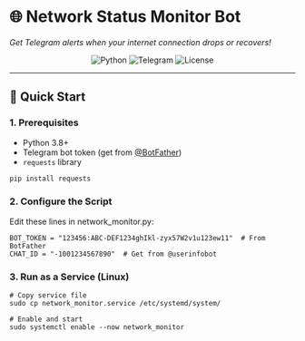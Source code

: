 # 🌐 Network Status Monitor Bot  
*Get Telegram alerts when your internet connection drops or recovers!*

<p align="center">
  <img src="https://img.shields.io/badge/Python-3.8%2B-blue?logo=python" alt="Python">
  <img src="https://img.shields.io/badge/Telegram-Bot-26A5E4?logo=telegram" alt="Telegram">
  <img src="https://img.shields.io/badge/License-MIT-green" alt="License">
</p>

---

## 🚀 **Quick Start**
### 1. **Prerequisites**
- Python 3.8+
- Telegram bot token (get from [@BotFather](https://t.me/BotFather))
- `requests` library

```bash
pip install requests
```
### 2. **Configure the Script**
Edit these lines in network_monitor.py:
```
BOT_TOKEN = "123456:ABC-DEF1234ghIkl-zyx57W2v1u123ew11"  # From BotFather
CHAT_ID = "-1001234567890"  # Get from @userinfobot
```
### 3. **Run as a Service (Linux)**

```
# Copy service file
sudo cp network_monitor.service /etc/systemd/system/

# Enable and start
sudo systemctl enable --now network_monitor
```
